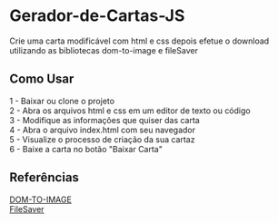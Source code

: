# Gerador-de-Cartas-JS
Crie uma carta modificável com html e css depois efetue o download utilizando as bibliotecas dom-to-image e fileSaver


## Como Usar

1 - Baixar ou clone o projeto\
2 - Abra os arquivos html e css em um editor de texto ou código\
3 - Modifique as informações que quiser das carta\
4 - Abra o arquivo index.html com seu navegador\
5 - Visualize o processo de criação da sua cartaz\
6 - Baixe a carta no botão "Baixar Carta"


## Referências

[DOM-TO-IMAGE](https://github.com/tsayen/dom-to-image)\
[FileSaver](https://github.com/eligrey/FileSaver.js)
